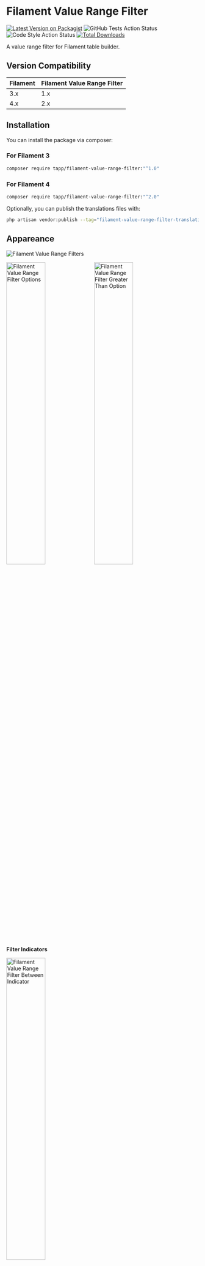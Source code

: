 # Filament Value Range Filter

[![Latest Version on Packagist](https://img.shields.io/packagist/v/tapp/filament-value-range-filter.svg?style=flat-square)](https://packagist.org/packages/tapp/filament-value-range-filter)
![GitHub Tests Action Status](https://github.com/TappNetwork/filament-value-range-filter/actions/workflows/run-tests.yml/badge.svg)
![Code Style Action Status](https://github.com/TappNetwork/filament-value-range-filter/actions/workflows/pint.yml/badge.svg)
[![Total Downloads](https://img.shields.io/packagist/dt/tapp/filament-value-range-filter.svg?style=flat-square)](https://packagist.org/packages/tapp/filament-value-range-filter)

A value range filter for Filament table builder.

## Version Compatibility

 Filament | Filament Value Range Filter
:---------|:---------------------------
 3.x      | 1.x
 4.x      | 2.x

## Installation

You can install the package via composer:

### For Filament 3

```bash
composer require tapp/filament-value-range-filter:"^1.0"
```

### For Filament 4

```bash
composer require tapp/filament-value-range-filter:"^2.0"
```

Optionally, you can publish the translations files with:

```bash
php artisan vendor:publish --tag="filament-value-range-filter-translations"
```

## Appareance

![Filament Value Range Filters](https://raw.githubusercontent.com/TappNetwork/filament-value-range-filter/main/docs/filters.png)

<img align="left" alt="Filament Value Range Filter Options" title="Filament Value Range Filter Options" src="https://raw.githubusercontent.com/TappNetwork/filament-value-range-filter/main/docs/filter_range_options.png" width="45%" />

<img alt="Filament Value Range Filter Greater Than Option" title="Filament Value Range Filter Greater Than Option" src="https://raw.githubusercontent.com/TappNetwork/filament-value-range-filter/main/docs/filter_greater_than.png" width="45%" />

<br clear="left"/>

<br />

**Filter Indicators**

<img alt="Filament Value Range Filter Between Indicator" title="Filament Value Range Filter Between Indicator" src="https://raw.githubusercontent.com/TappNetwork/filament-value-range-filter/main/docs/filter_indicator.png" width="45%" />

<img alt="Filament Value Range Filter Greater Than Indicator" title="Filament Value Range Filter Greater Than Indicator" src="https://raw.githubusercontent.com/TappNetwork/filament-value-range-filter/main/docs/greater_than_indicator.png" width="100%" />


## Usage

### Filter

Add to your Filament resource:

```php
use Tapp\FilamentValueRangeFilter\Filters\ValueRangeFilter;

public static function table(Table $table): Table
{
    return $table
        //...
        ->filters([
            ValueRangeFilter::make('project_value')
                    ->currency(),
            ValueRangeFilter::make('estimated_hours'),
            // ...
        ])
}
```

### Options

#### Currency

You may use the `->currency()` method to format the values on placeholder and filter indicator as currency. The default currency format is `USD`.

```php
ValueRangeFilter::make('project_value')
    ->currency(),
```

**Change the currency format**

The `->currencyCode()` and `->locale()` methods can be used to change the currency format.
You can pass one of the [ISO 4217 currency codes](https://www.iban.com/currency-codes) to the `->currencyCode()` method.

```php
ValueRangeFilter::make('project_value')
    ->currency()
    ->currencyCode('EUR')
    ->locale('fr'),
```

<img align="left" alt="Filament Value Range Filter Between currency in EUR Indicator" title="Filament Value Range Filter Between currency in EUR Indicator" src="https://raw.githubusercontent.com/TappNetwork/filament-value-range-filter/main/docs/between_eur.png" width="40%" />

<img alt="Filament Value Range Filter Between currency in EUR" title="Filament Value Range Filter Between currency in EUR" src="https://raw.githubusercontent.com/TappNetwork/filament-value-range-filter/main/docs/filter_indicator_eur.png" width="45%" />

<br clear="left" />

**Currency value**

When using currency values, the filter assumes that the value stored on database that will be compared with the provided value on filter is in the smallest unit of the currency (e.g., cents for USD). Therefore, the value provided in the filter is by default multiplied by 100 to be compared with the value stored in the database.

If the values stored in your database are not in the currency's smallest unit and you do not need the value provided in the filter to be multiplied by 100, pass 'false' to the `->currencyInSmallestUnit()` method:

```php
ValueRangeFilter::make('project_value')
    ->currency()
    ->currencyInSmallestUnit(false),
```

## Testing

```bash
composer test
```

## Changelog

Please see [CHANGELOG](CHANGELOG.md) for more information on what has changed recently.

## Contributing

Please see [CONTRIBUTING](CONTRIBUTING.md) for details.

## Security Vulnerabilities

If you discover any security-related issues, please email `security@tappnetwork.com`.

## Credits

-  [Tapp Network](https://github.com/TappNetwork)
-  [All Contributors](../../contributors)

## License

The MIT License (MIT). Please see [License File](LICENSE.md) for more information.
